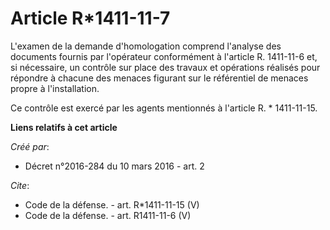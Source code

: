 # Article R*1411-11-7

L'examen de la demande d'homologation comprend l'analyse des documents fournis par l'opérateur conformément à l'article R.
1411-11-6 et, si nécessaire, un contrôle sur place des travaux et opérations réalisés pour répondre à chacune des menaces
figurant sur le référentiel de menaces propre à l'installation. 

Ce contrôle est exercé par les agents mentionnés à l'article R. * 1411-11-15.

**Liens relatifs à cet article**

_Créé par_:

  - Décret n°2016-284 du 10 mars 2016 - art. 2

_Cite_:

  - Code de la défense. - art. R*1411-11-15 (V)
  - Code de la défense. - art. R1411-11-6 (V)
